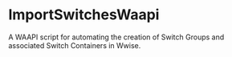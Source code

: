 # ImportSwitchesWaapi
A WAAPI script for automating the creation of Switch Groups and associated Switch Containers in Wwise.
